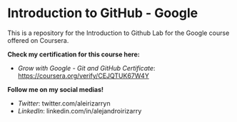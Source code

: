 # Introduction to GitHub - Google

This is a repository for the Introduction to Github Lab for the Google course offered on Coursera.

**Check my certification for this course here:**
* _Grow with Google - Git and GitHub Certificate_: https://coursera.org/verify/CEJQTUK67W4Y

**Follow me on my social medias!**
* _Twitter_: twitter.com/aleirizarryn
* _LinkedIn_: linkedin.com/in/alejandroirizarry
